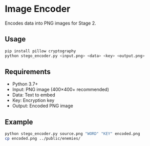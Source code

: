 # Image Encoder

Encodes data into PNG images for Stage 2.

## Usage

```bash
pip install pillow cryptography
python stego_encoder.py <input.png> <data> <key> <output.png>
```

## Requirements

- Python 3.7+
- Input: PNG image (400×400+ recommended)
- Data: Text to embed
- Key: Encryption key
- Output: Encoded PNG image

## Example

```bash
python stego_encoder.py source.png "WORD" "KEY" encoded.png
cp encoded.png ../public/enemies/
```

